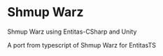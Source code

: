 # Shmup Warz

Shmup Warz using Entitas-CSharp and Unity

A port from typescript of Shmup Warz for EntitasTS

